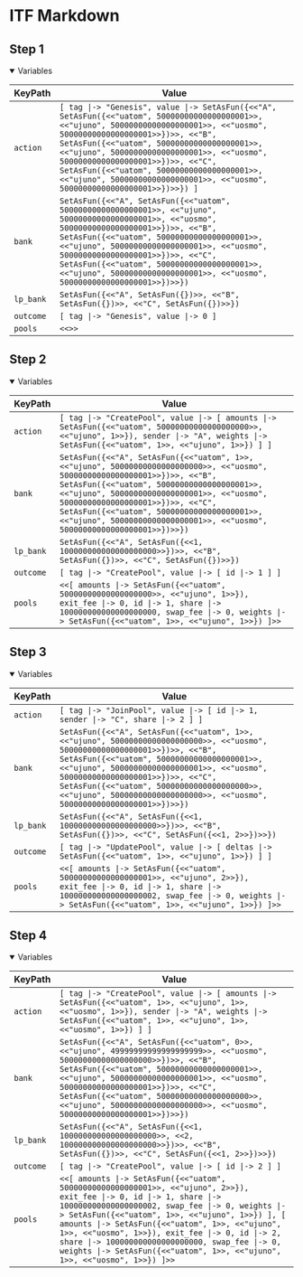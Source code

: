 # ITF Markdown

## Step 1

<details open>

<summary>Variables</summary>


|KeyPath|Value|
|-|-|
|`action`|`[ tag \|-> "Genesis", value \|-> SetAsFun({<<"A", SetAsFun({<<"uatom", 50000000000000000001>>, <<"ujuno", 50000000000000000001>>, <<"uosmo", 50000000000000000001>>})>>, <<"B", SetAsFun({<<"uatom", 50000000000000000001>>, <<"ujuno", 50000000000000000001>>, <<"uosmo", 50000000000000000001>>})>>, <<"C", SetAsFun({<<"uatom", 50000000000000000001>>, <<"ujuno", 50000000000000000001>>, <<"uosmo", 50000000000000000001>>})>>}) ]`|
|`bank`|`SetAsFun({<<"A", SetAsFun({<<"uatom", 50000000000000000001>>, <<"ujuno", 50000000000000000001>>, <<"uosmo", 50000000000000000001>>})>>, <<"B", SetAsFun({<<"uatom", 50000000000000000001>>, <<"ujuno", 50000000000000000001>>, <<"uosmo", 50000000000000000001>>})>>, <<"C", SetAsFun({<<"uatom", 50000000000000000001>>, <<"ujuno", 50000000000000000001>>, <<"uosmo", 50000000000000000001>>})>>})`|
|`lp_bank`|`SetAsFun({<<"A", SetAsFun({})>>, <<"B", SetAsFun({})>>, <<"C", SetAsFun({})>>})`|
|`outcome`|`[ tag \|-> "Genesis", value \|-> 0 ]`|
|`pools`|`<<>>`|


</details>

## Step 2

<details open>

<summary>Variables</summary>


|KeyPath|Value|
|-|-|
|`action`|`[ tag \|-> "CreatePool", value \|-> [ amounts \|-> SetAsFun({<<"uatom", 50000000000000000000>>, <<"ujuno", 1>>}), sender \|-> "A", weights \|-> SetAsFun({<<"uatom", 1>>, <<"ujuno", 1>>}) ] ]`|
|`bank`|`SetAsFun({<<"A", SetAsFun({<<"uatom", 1>>, <<"ujuno", 50000000000000000000>>, <<"uosmo", 50000000000000000001>>})>>, <<"B", SetAsFun({<<"uatom", 50000000000000000001>>, <<"ujuno", 50000000000000000001>>, <<"uosmo", 50000000000000000001>>})>>, <<"C", SetAsFun({<<"uatom", 50000000000000000001>>, <<"ujuno", 50000000000000000001>>, <<"uosmo", 50000000000000000001>>})>>})`|
|`lp_bank`|`SetAsFun({<<"A", SetAsFun({<<1, 100000000000000000000>>})>>, <<"B", SetAsFun({})>>, <<"C", SetAsFun({})>>})`|
|`outcome`|`[ tag \|-> "CreatePool", value \|-> [ id \|-> 1 ] ]`|
|`pools`|`<<[ amounts \|-> SetAsFun({<<"uatom", 50000000000000000000>>, <<"ujuno", 1>>}), exit_fee \|-> 0, id \|-> 1, share \|-> 100000000000000000000, swap_fee \|-> 0, weights \|-> SetAsFun({<<"uatom", 1>>, <<"ujuno", 1>>}) ]>>`|


</details>

## Step 3

<details open>

<summary>Variables</summary>


|KeyPath|Value|
|-|-|
|`action`|`[ tag \|-> "JoinPool", value \|-> [ id \|-> 1, sender \|-> "C", share \|-> 2 ] ]`|
|`bank`|`SetAsFun({<<"A", SetAsFun({<<"uatom", 1>>, <<"ujuno", 50000000000000000000>>, <<"uosmo", 50000000000000000001>>})>>, <<"B", SetAsFun({<<"uatom", 50000000000000000001>>, <<"ujuno", 50000000000000000001>>, <<"uosmo", 50000000000000000001>>})>>, <<"C", SetAsFun({<<"uatom", 50000000000000000000>>, <<"ujuno", 50000000000000000000>>, <<"uosmo", 50000000000000000001>>})>>})`|
|`lp_bank`|`SetAsFun({<<"A", SetAsFun({<<1, 100000000000000000000>>})>>, <<"B", SetAsFun({})>>, <<"C", SetAsFun({<<1, 2>>})>>})`|
|`outcome`|`[ tag \|-> "UpdatePool", value \|-> [ deltas \|-> SetAsFun({<<"uatom", 1>>, <<"ujuno", 1>>}) ] ]`|
|`pools`|`<<[ amounts \|-> SetAsFun({<<"uatom", 50000000000000000001>>, <<"ujuno", 2>>}), exit_fee \|-> 0, id \|-> 1, share \|-> 100000000000000000002, swap_fee \|-> 0, weights \|-> SetAsFun({<<"uatom", 1>>, <<"ujuno", 1>>}) ]>>`|


</details>

## Step 4

<details open>

<summary>Variables</summary>


|KeyPath|Value|
|-|-|
|`action`|`[ tag \|-> "CreatePool", value \|-> [ amounts \|-> SetAsFun({<<"uatom", 1>>, <<"ujuno", 1>>, <<"uosmo", 1>>}), sender \|-> "A", weights \|-> SetAsFun({<<"uatom", 1>>, <<"ujuno", 1>>, <<"uosmo", 1>>}) ] ]`|
|`bank`|`SetAsFun({<<"A", SetAsFun({<<"uatom", 0>>, <<"ujuno", 49999999999999999999>>, <<"uosmo", 50000000000000000000>>})>>, <<"B", SetAsFun({<<"uatom", 50000000000000000001>>, <<"ujuno", 50000000000000000001>>, <<"uosmo", 50000000000000000001>>})>>, <<"C", SetAsFun({<<"uatom", 50000000000000000000>>, <<"ujuno", 50000000000000000000>>, <<"uosmo", 50000000000000000001>>})>>})`|
|`lp_bank`|`SetAsFun({<<"A", SetAsFun({<<1, 100000000000000000000>>, <<2, 100000000000000000000>>})>>, <<"B", SetAsFun({})>>, <<"C", SetAsFun({<<1, 2>>})>>})`|
|`outcome`|`[ tag \|-> "CreatePool", value \|-> [ id \|-> 2 ] ]`|
|`pools`|`<<[ amounts \|-> SetAsFun({<<"uatom", 50000000000000000001>>, <<"ujuno", 2>>}), exit_fee \|-> 0, id \|-> 1, share \|-> 100000000000000000002, swap_fee \|-> 0, weights \|-> SetAsFun({<<"uatom", 1>>, <<"ujuno", 1>>}) ], [ amounts \|-> SetAsFun({<<"uatom", 1>>, <<"ujuno", 1>>, <<"uosmo", 1>>}), exit_fee \|-> 0, id \|-> 2, share \|-> 100000000000000000000, swap_fee \|-> 0, weights \|-> SetAsFun({<<"uatom", 1>>, <<"ujuno", 1>>, <<"uosmo", 1>>}) ]>>`|


</details>

